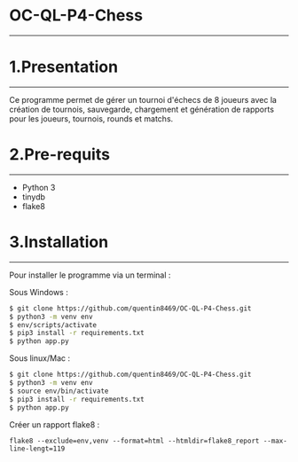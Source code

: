 # OC-QL-P4-Chess
***

# 1.Presentation
***
Ce programme permet de gérer un tournoi d'échecs de 8 joueurs avec la création de tournois, sauvegarde, chargement et génération de rapports pour les joueurs, tournois, rounds et  matchs.

# 2.Pre-requits
***
* Python 3
* tinydb
* flake8

# 3.Installation
***
Pour installer le programme via un terminal :  

Sous Windows :  
```sh
$ git clone https://github.com/quentin8469/OC-QL-P4-Chess.git    
$ python3 -m venv env  
$ env/scripts/activate  
$ pip3 install -r requirements.txt   
$ python app.py
```
Sous linux/Mac :      
```sh
$ git clone https://github.com/quentin8469/OC-QL-P4-Chess.git    
$ python3 -m venv env    
$ source env/bin/activate    
$ pip3 install -r requirements.txt    
$ python app.py    
```
Créer un rapport flake8 :  

`flake8 --exclude=env,venv --format=html --htmldir=flake8_report --max-line-lengt=119`
